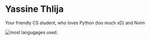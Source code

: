 # Yassine Thlija
Your friendly CS student, who loves Python (too much xD) and Nvim

<img align="center" src="https://github-readme-stats.vercel.app/api/top-langs/?username=yassine-thlija&count_private=true&theme=tokyonight" alt="most langugages used." />
